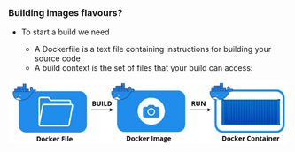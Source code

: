 <br>

### Building images flavours?


* To start a build we need 

    - A Dockerfile is a text file containing instructions for building your source code 
    - A build context is the set of files that your build can access:

![Scan results](./assets/dockerimages.png)

